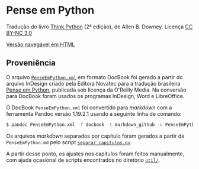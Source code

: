 # Pense em Python

Tradução do livro [Think Python](http://greenteapress.com/wp/think-python-2e/) (2ª edição), de Allen B. Downey. Licença [CC BY-NC 3.0](LICENSE.md)

[Versão navegável em HTML](https://PenseAllen.github.io/PensePython/)


## Proveniência

O arquivo [`PenseEmPython.xml`](recebido/PenseEmPython.xml) em formato DocBook foi gerado a partir do arquivo InDesign criado pela Editora Novatec para a tradução brasileira [Pense em Python](https://novatec.com.br/livros/pense-em-python/), publicada sob licença da O'Reilly Media. Na conversão para DocBook foram usados os programas InDesign, Word e LibreOffice.

O DocBook `PenseEmPython.xml` foi convertido para _markdown_ com a ferramenta Pandoc versão 1.19.2.1 usando a seguinte linha de comando:

```bash
$ pandoc PenseEmPython.xml -f docbook -t markdown_github -o PenseEmPython.md
```

Os arquivos _markdown_ separados por capítulo foram gerados a partir de `PenseEmPython.md` pelo script [`separar_capitulos.py`](util/separar_capitulos.py).

A partir desse ponto, os ajustes nos capítulos foram feitos manualmente, com ajuda ocasional de scripts encontrados no diretório [`util/`](util/).
